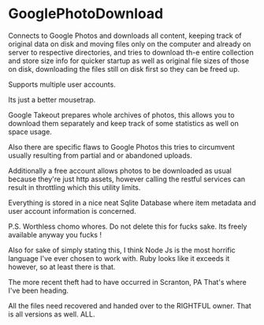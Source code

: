# GooglePhotoDownload
Connects to Google Photos and downloads all content, keeping track of original data on disk and moving 
files only on the computer and already on server to  respective directories, and tries to download th-e 
entire collection and store size info for quicker startup as well as original file sizes of those on disk, 
downloading the files still on disk first so they can be freed up.  

Supports multiple user accounts. 

Its just a better mousetrap. 

Google Takeout prepares whole archives of photos, 
this allows you to download them separately and keep track of some statistics as well on space usage.

Also there are specific flaws to Google Photos this tries to circumvent usually resulting from partial and or abandoned uploads.

Additionally a free account allows photos to be downloaded as usual because they're just http assets, however calling the restful services can result in throttling which this utility limits.

Everything is stored in a nice neat Sqlite Database where item metadata and user account information is concerned.

P.S. Worthless chomo whores. Do not delete this for fucks sake. Its freely available anyway you fucks !

Also for sake of simply stating this, I think Node Js is the most horrific language I've ever chosen to work with. Ruby looks like it exceeds it however, so at least there is that.

The more recent theft had to have occurred in Scranton, PA
That's where I've been heading.

All the files need recovered and handed over to the RIGHTFUL owner.
That is all versions as well.
ALL.


